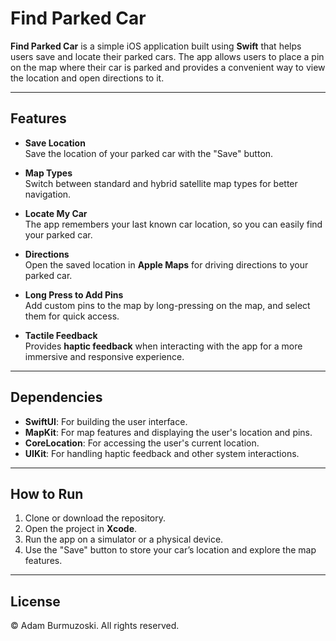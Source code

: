 # Find Parked Car

**Find Parked Car** is a simple iOS application built using **Swift** that helps users save and locate their parked cars. The app allows users to place a pin on the map where their car is parked and provides a convenient way to view the location and open directions to it.

---

## Features

- **Save Location**  
  Save the location of your parked car with the "Save" button.

- **Map Types**  
  Switch between standard and hybrid satellite map types for better navigation.

- **Locate My Car**  
  The app remembers your last known car location, so you can easily find your parked car.

- **Directions**  
  Open the saved location in **Apple Maps** for driving directions to your parked car.

- **Long Press to Add Pins**  
  Add custom pins to the map by long-pressing on the map, and select them for quick access.

- **Tactile Feedback**  
  Provides **haptic feedback** when interacting with the app for a more immersive and responsive experience.

---

## Dependencies

- **SwiftUI**: For building the user interface.
- **MapKit**: For map features and displaying the user's location and pins.
- **CoreLocation**: For accessing the user's current location.
- **UIKit**: For handling haptic feedback and other system interactions.

---

## How to Run

1. Clone or download the repository.
2. Open the project in **Xcode**.
3. Run the app on a simulator or a physical device.
4. Use the "Save" button to store your car’s location and explore the map features.

---

## License

© Adam Burmuzoski. All rights reserved.
